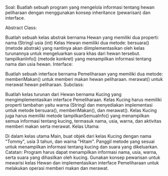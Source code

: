 Soal:
Buatlah sebuah program yang mengelola informasi tentang hewan peliharaan dengan menggunakan konsep inheritance (pewarisan) dan interface.

Abstract Class:

Buatlah sebuah kelas abstrak bernama Hewan yang memiliki dua properti:
nama (String)
usia (int)
Kelas Hewan memiliki dua metode:
bersuara() (metode abstrak) yang nantinya akan diimplementasikan oleh kelas turunannya untuk mengeluarkan suara khas dari hewan tersebut.
tampilkanInfo() (metode konkret) yang menampilkan informasi tentang nama dan usia hewan.
Interface:

Buatlah sebuah interface bernama Pemeliharaan yang memiliki dua metode:
memberiMakan() untuk memberi makan hewan peliharaan.
merawat() untuk merawat hewan peliharaan.
Subclass:

Buatlah kelas turunan dari Hewan bernama Kucing yang mengimplementasikan interface Pemeliharaan.
Kelas Kucing harus memiliki properti tambahan yaitu warna (String) dan menyediakan implementasi untuk metode bersuara(), memberiMakan(), dan merawat().
Kelas Kucing juga harus memiliki metode tampilkanSemuaInfo() yang menampilkan semua informasi tentang kucing, termasuk nama, usia, warna, dan aktivitas memberi makan serta merawat.
Kelas Utama:

Di dalam kelas utama Main, buat objek dari kelas Kucing dengan nama "Tommy", usia 3 tahun, dan warna "Hitam".
Panggil metode yang sesuai untuk menampilkan informasi tentang kucing dan suara yang dikeluarkan.
Catatan:
Program harus dapat menampilkan informasi nama, usia, warna, serta suara yang dihasilkan oleh kucing.
Gunakan konsep pewarisan untuk mewarisi kelas Hewan dan implementasikan interface Pemeliharaan untuk melakukan operasi memberi makan dan merawat.